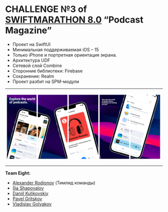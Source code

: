 # CHALLENGE №3 of [SWIFTMARATHON 8.0](https://t.me/swiftmarathon) “Podcast Magazine”

* Проект на SwiftUI
* Минимальная поддерживаемая iOS – 15
* Только iPhone и портретная ориентация экрана.
* Архитектура UDF
* Сетевой слой Combine
* Сторонние библиотеки: Firebase
* Сохранение: Realm
* Проект разбит на SPM-модули
---
<img width="1122" alt="Снимок экрана 2023-09-08 в 19 49 54" src="https://github.com/Senior-Pomidorr/PodcastMagazine/blob/develop/PodcastMagazine/Resources/Assets.xcassets/3%20(1).png">

---

**Team Eight:**
+ [Alexander Rodionov](https://github.com/alexrodionby) (Тимлид команды)
+ [Ilia Shapovalov](https://github.com/ShapovalovIlya)
+ [Daniil Kulikovskiy](https://github.com/Senior-Pomidorr)
+ [Pavel Gritskov](https://github.com/pashaGriDev)
+ [Vladislav Golyakov](https://github.com/dsm5e)

